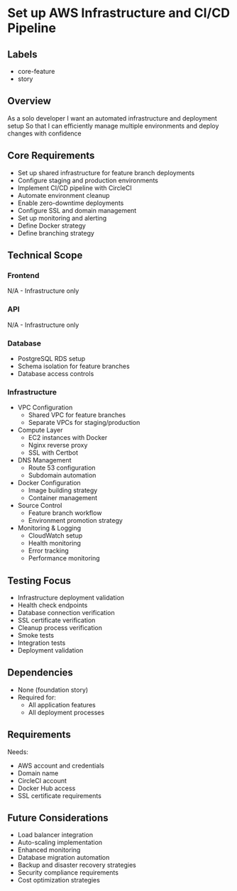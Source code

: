 # Set up AWS Infrastructure and CI/CD Pipeline

## Labels
- core-feature
- story

## Overview
As a solo developer
I want an automated infrastructure and deployment setup
So that I can efficiently manage multiple environments and deploy changes with confidence

## Core Requirements
- Set up shared infrastructure for feature branch deployments
- Configure staging and production environments
- Implement CI/CD pipeline with CircleCI
- Automate environment cleanup
- Enable zero-downtime deployments
- Configure SSL and domain management
- Set up monitoring and alerting
- Define Docker strategy
- Define branching strategy

## Technical Scope

### Frontend
N/A - Infrastructure only

### API
N/A - Infrastructure only

### Database
- PostgreSQL RDS setup
- Schema isolation for feature branches
- Database access controls

### Infrastructure
- VPC Configuration
  - Shared VPC for feature branches
  - Separate VPCs for staging/production
- Compute Layer
  - EC2 instances with Docker
  - Nginx reverse proxy
  - SSL with Certbot
- DNS Management
  - Route 53 configuration
  - Subdomain automation
- Docker Configuration
  - Image building strategy
  - Container management
- Source Control
  - Feature branch workflow
  - Environment promotion strategy
- Monitoring & Logging
  - CloudWatch setup
  - Health monitoring
  - Error tracking
  - Performance monitoring

## Testing Focus
- Infrastructure deployment validation
- Health check endpoints
- Database connection verification
- SSL certificate verification
- Cleanup process verification
- Smoke tests
- Integration tests
- Deployment validation

## Dependencies
- None (foundation story)
- Required for:
  - All application features
  - All deployment processes

## Requirements
Needs:
- AWS account and credentials
- Domain name
- CircleCI account
- Docker Hub access
- SSL certificate requirements

## Future Considerations
- Load balancer integration
- Auto-scaling implementation
- Enhanced monitoring
- Database migration automation
- Backup and disaster recovery strategies
- Security compliance requirements
- Cost optimization strategies